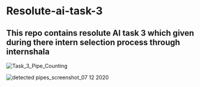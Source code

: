 # Resolute-ai-task-3
## This repo contains resolute AI task 3 which given during there intern selection process through internshala

![Task_3_Pipe_Counting](https://user-images.githubusercontent.com/33135767/101319763-7b48ac00-3888-11eb-9922-389b01a779b8.jpeg)


![detected pipes_screenshot_07 12 2020](https://user-images.githubusercontent.com/33135767/101319825-9ca99800-3888-11eb-9768-f4e442cfcab6.png)
